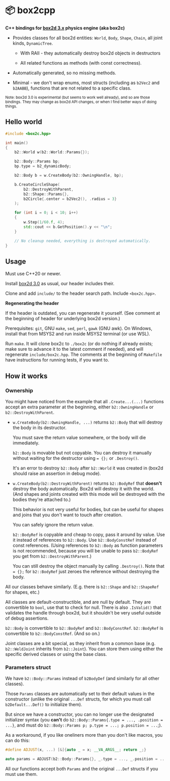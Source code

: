 # 📦 box2cpp

**C++ bindings for [box2d 3.x](https://github.com/erincatto/box2c) physics engine (aka box2c)**

* Provides classes for all box2d entities: `World`, `Body`, `Shape`, `Chain`, all joint kinds, `DynamicTree`.

  * With RAII - they automatically destroy box2d objects in destructors

  * All related functions as methods (with const correctness).

* Automatically generated, so no missing methods.

* Minimal - we don't wrap enums, most structs (including as `b2Vec2` and `b2AABB`), functions that are not related to a specific class.

<sup>Note: box2d 3.0 is experimental (but seems to work well already), and so are those bindings. They may change as box2d API changes, or when I find better ways of doing things.</sup>

## Hello world

```cpp
#include <box2c.hpp>

int main()
{
    b2::World w(b2::World::Params{});

    b2::Body::Params bp;
    bp.type = b2_dynamicBody;

    b2::Body b = w.CreateBody(b2::OwningHandle, bp);

    b.CreateCircleShape(
        b2::DestroyWithParent,
        b2::Shape::Params{},
        b2Circle{.center = b2Vec2(), .radius = 3}
    );

    for (int i = 0; i < 10; i++)
    {
        w.Step(1/60.f, 4);
        std::cout << b.GetPosition().y << "\n";
    }

    // No cleanup needed, everything is destroyed automatically.
}
```



## Usage

Must use C++20 or newer.

Install [box2d 3.0](https://github.com/erincatto/box2c) as usual, our header includes their.

Clone and add `include/` to the header search path. Include `<box2c.hpp>`.

**Regenerating the header**

If the header is outdated, you can regenerate it yourself. (See comment at the beginning of header for underlying box2d version.)

Prerequisites: `git`, GNU `make`, `sed`, `perl`, `gawk` (GNU awk). On Windows, install that from MSYS2 and run inside MSYS2 terminal (or use WSL).

Run `make`. It will clone box2c to `./box2c` (or do nothing if already exists; make sure to advance it to the latest comment if needed), and will regenerate `include/box2c.hpp`. The comments at the beginning of `Makefile` have instructions for running tests, if you want to.

## How it works

### Ownership

You might have noticed from the example that all `.Create...(...)` functions accept an extra parameter at the beginning, either `b2::OwningHandle` or `b2::DestroyWithParent`.

* `w.CreateBody(b2::OwningHandle, ...)` returns `b2::Body` that will destroy the body in its destructor.

  You must save the return value somewhere, or the body will die immediately.

  `b2::Body` is movable but not copyable. You can destroy it manually without waiting for the destructor using `= {};` or `.Destroy()`.

  It's an error to destroy `b2::Body` after `b2::World` it was created in (box2d should raise an assertion in debug mode).

* `w.CreateBody(b2::DestroyWithParent)` returns `b2::BodyRef` that **doesn't** destroy the body automatically. Box2d will destroy it with the world. (And shapes and joints created with this mode will be destroyed with the bodies they're attached to.)

  This behavior is not very useful for bodies, but can be useful for shapes and joins that you don't want to touch after creation.

  You can safely ignore the return value.

  `b2::BodyRef` is copyable and cheap to copy, pass it around by value. Use it instead of references to `b2::Body`. Use `b2::BodyConstRef` instead of const references. (Using references to `b2::Body` as function parameters is not recommended, because you will be unable to pass `b2::BodyRef` you get from `b2::DestroyWithParent`.)

  You can still destroy the object manually by calling `.Destroy()`. Note that `= {};` for `b2::BodyRef` just zeroes the reference without destroying the body.

All our classes behave similarly. (E.g. there is `b2::Shape` and `b2::ShapeRef` for shapes, etc.)

All classes are default-constructible, and are null by default. They are convertible to `bool`, use that to check for null. There is also `.IsValid()` that validates the handle through box2d, but it shouldn't be very useful outside of debug assertions.

`b2::Body` is convertible to `b2::BodyRef` and `b2::BodyConstRef`. `b2::BodyRef` is convertible to `b2::BodyConstRef`. (And so on.)

Joint classes are a bit special, as they inherit from a common base (e.g. `b2::WeldJoint` inherits from `b2::Joint`). You can store them using either the specific derived classes or using the base class.

### Parameters struct

We have `b2::Body::Params` instead of `b2BodyDef` (and similarly for all other classes).

Those `Params` classes are automatically set to their default values in the constructor (unlike the original `...Def` structs, for which you must call `b2Default...Def()` to initialize them).

But since we have a constructor, you can no longer use the designated initializer syntax (you **can't** do `b2::Body::Params{.type = ..., .position = ...}`, and must do `b2::Body::Params p; p.type = ...; p.position = ...`;).

As a workaround, if you like oneliners more than you don't like macros, you can do this:

```cpp
#define ADJUST(x, ...) [&]{auto _ = x; __VA_ARGS__; return _;}

auto params = ADJUST(b2::Body::Params{}, _.type = ..., _.position = ...);
```

All our functions accept both `Params` and the original `...Def` structs if you must use them.
